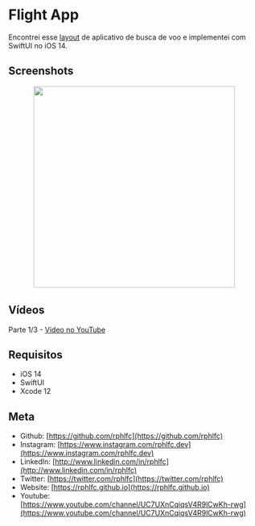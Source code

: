 # Flight App
Encontrei esse [layout](https://www.instagram.com/p/B_4pDPtF4WM/?igshid=1c74rtoltx8nl) de aplicativo de busca de voo e implementei com SwiftUI no iOS 14.

## Screenshots
<p align="center">
    <img src="" width="400">&nbsp;
</p>

## Vídeos
Parte 1/3 - [Vídeo no YouTube](https://youtu.be/tU_ENFMMDFU)
 
## Requisitos
- iOS 14
- SwiftUI
- Xcode 12

## Meta
- Github: [https://github.com/rphlfc](https://github.com/rphlfc)
- Instagram: [https://www.instagram.com/rphlfc.dev](https://www.instagram.com/rphlfc.dev)
- LinkedIn: [http://www.linkedin.com/in/rphlfc](http://www.linkedin.com/in/rphlfc)
- Twitter: [https://twitter.com/rphlfc](https://twitter.com/rphlfc)
- Website: [https://rphlfc.github.io](https://rphlfc.github.io)
- Youtube: [https://www.youtube.com/channel/UC7UXnCqiqsV4R9lCwKh-rwg](https://www.youtube.com/channel/UC7UXnCqiqsV4R9lCwKh-rwg)
